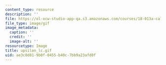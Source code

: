 ```yaml
---
content_type: resource
description: ''
file: https://ol-ocw-studio-app-qa.s3.amazonaws.com/courses/18-013a-calculus-with-applications-spring-2005/ae3c8d819b0f0455b40c7bb9a23afd0f_upsilon_lc.gif
file_type: image/gif
image_metadata:
  caption: ''
  credit: ''
  image-alt: ''
resourcetype: Image
title: upsilon_lc.gif
uid: ae3c8d81-9b0f-0455-b40c-7bb9a23afd0f
---
```

